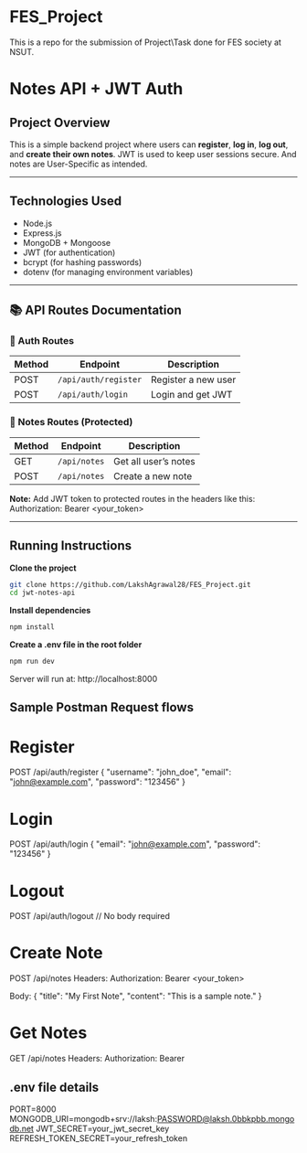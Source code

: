 # FES_Project
This is a repo for the submission of Project\Task done for FES society at NSUT.

# Notes API + JWT Auth

## Project Overview

This is a simple backend project where users can **register**, **log in**, **log out**, and **create their own notes**. JWT is used to keep user sessions secure. And notes are User-Specific as intended.

---

## Technologies Used

- Node.js  
- Express.js  
- MongoDB + Mongoose  
- JWT (for authentication)  
- bcrypt (for hashing passwords)  
- dotenv (for managing environment variables)

---

## 📚 API Routes Documentation

### 🔐 Auth Routes
| Method | Endpoint               | Description           |
|--------|------------------------|-----------------------|
| POST   | `/api/auth/register` | Register a new user   |
| POST   | `/api/auth/login`    | Login and get JWT     |

### 📝 Notes Routes (Protected)
| Method | Endpoint           | Description               |
|--------|--------------------|---------------------------|
| GET    | `/api/notes`    | Get all user’s notes      |
| POST   | `/api/notes`    | Create a new note         |

**Note:** Add JWT token to protected routes in the headers like this:
Authorization: Bearer <your_token>


---

## Running Instructions

**Clone the project**
```bash
git clone https://github.com/LakshAgrawal28/FES_Project.git
cd jwt-notes-api
```
**Install dependencies**
```bash
npm install
```

**Create a .env file in the root folder**
```bash
npm run dev
```
Server will run at: http://localhost:8000

## Sample Postman Request flows

# Register
POST /api/auth/register
{
  "username": "john_doe",
  "email": "john@example.com",
  "password": "123456"
}
# Login
POST /api/auth/login
{
  "email": "john@example.com",
  "password": "123456"
}
# Logout
POST /api/auth/logout
// No body required

# Create Note
POST /api/notes
Headers:
Authorization: Bearer <your_token>

Body:
{
  "title": "My First Note",
  "content": "This is a sample note."
}

# Get Notes
GET /api/notes
Headers:
Authorization: Bearer <token>


## .env file details

PORT=8000
MONGODB_URI=mongodb+srv://laksh:PASSWORD@laksh.0bbkpbb.mongodb.net
JWT_SECRET=your_jwt_secret_key
REFRESH_TOKEN_SECRET=your_refresh_token